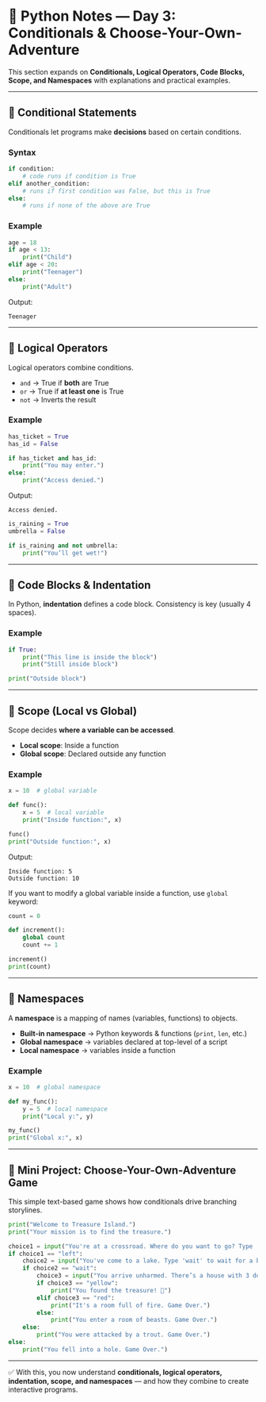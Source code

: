 # 📘 Python Notes — Day 3: Conditionals & Choose-Your-Own-Adventure

This section expands on **Conditionals, Logical Operators, Code Blocks, Scope, and Namespaces** with explanations and practical examples.

---

## 🔹 Conditional Statements

Conditionals let programs make **decisions** based on certain conditions.

### Syntax

```python
if condition:
    # code runs if condition is True
elif another_condition:
    # runs if first condition was False, but this is True
else:
    # runs if none of the above are True
```

### Example

```python
age = 18
if age < 13:
    print("Child")
elif age < 20:
    print("Teenager")
else:
    print("Adult")
```

Output:

```
Teenager
```

---

## 🔹 Logical Operators

Logical operators combine conditions.

* `and` → True if **both** are True
* `or` → True if **at least one** is True
* `not` → Inverts the result

### Example

```python
has_ticket = True
has_id = False

if has_ticket and has_id:
    print("You may enter.")
else:
    print("Access denied.")
```

Output:

```
Access denied.
```

```python
is_raining = True
umbrella = False

if is_raining and not umbrella:
    print("You’ll get wet!")
```

---

## 🔹 Code Blocks & Indentation

In Python, **indentation** defines a code block. Consistency is key (usually 4 spaces).

### Example

```python
if True:
    print("This line is inside the block")
    print("Still inside block")

print("Outside block")
```

---

## 🔹 Scope (Local vs Global)

Scope decides **where a variable can be accessed**.

* **Local scope**: Inside a function
* **Global scope**: Declared outside any function

### Example

```python
x = 10  # global variable

def func():
    x = 5  # local variable
    print("Inside function:", x)

func()
print("Outside function:", x)
```

Output:

```
Inside function: 5
Outside function: 10
```

If you want to modify a global variable inside a function, use `global` keyword:

```python
count = 0

def increment():
    global count
    count += 1

increment()
print(count)
```

---

## 🔹 Namespaces

A **namespace** is a mapping of names (variables, functions) to objects.

* **Built-in namespace** → Python keywords & functions (`print`, `len`, etc.)
* **Global namespace** → variables declared at top-level of a script
* **Local namespace** → variables inside a function

### Example

```python
x = 10  # global namespace

def my_func():
    y = 5  # local namespace
    print("Local y:", y)

my_func()
print("Global x:", x)
```

---

## 🔹 Mini Project: Choose-Your-Own-Adventure Game

This simple text-based game shows how conditionals drive branching storylines.

```python
print("Welcome to Treasure Island.")
print("Your mission is to find the treasure.")

choice1 = input("You're at a crossroad. Where do you want to go? Type 'left' or 'right': ").lower()
if choice1 == "left":
    choice2 = input("You've come to a lake. Type 'wait' to wait for a boat or 'swim' to swim across: ").lower()
    if choice2 == "wait":
        choice3 = input("You arrive unharmed. There’s a house with 3 doors: red, blue, yellow. Which color? ").lower()
        if choice3 == "yellow":
            print("You found the treasure! 🎉")
        elif choice3 == "red":
            print("It's a room full of fire. Game Over.")
        else:
            print("You enter a room of beasts. Game Over.")
    else:
        print("You were attacked by a trout. Game Over.")
else:
    print("You fell into a hole. Game Over.")
```

---

✅ With this, you now understand **conditionals, logical operators, indentation, scope, and namespaces** — and how they combine to create interactive programs.
